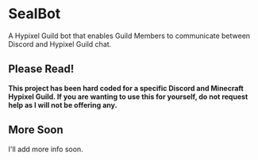 # SealBot
A Hypixel Guild bot that enables Guild Members to communicate between Discord and Hypixel Guild chat.


## Please Read!
**This project has been hard coded for a specific Discord and Minecraft Hypixel Guild. If you are wanting to use this for yourself, do not request help as I will not be offering any.**



## More Soon
I'll add more info soon.
